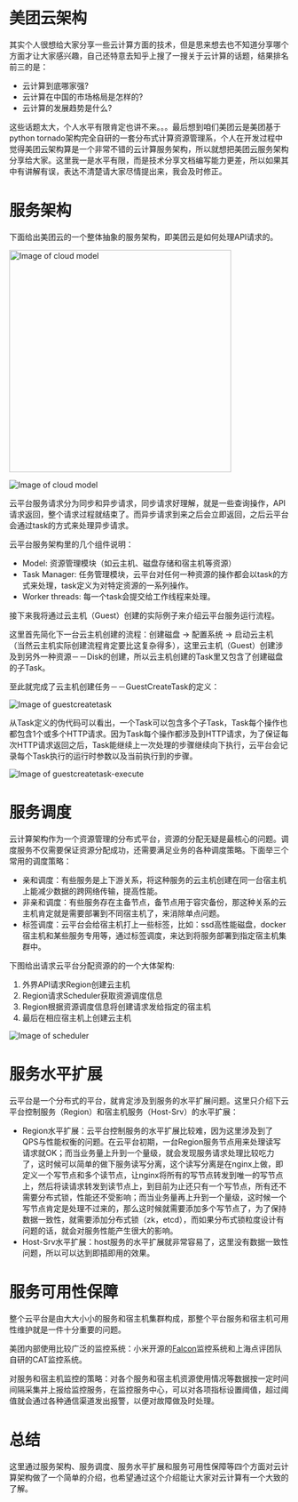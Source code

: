 # 美团云架构

其实个人很想给大家分享一些云计算方面的技术，但是思来想去也不知道分享哪个方面才让大家感兴趣，自己还特意去知乎上搜了一搜关于云计算的话题，结果排名前三的是：

*	云计算到底哪家强?
*	云计算在中国的市场格局是怎样的?
*	云计算的发展趋势是什么?

这些话题太大，个人水平有限肯定也讲不来。。。最后想到咱们美团云是美团基于python tornado架构完全自研的一套分布式计算资源管理系，个人在开发过程中觉得美团云架构算是一个非常不错的云计算服务架构，所以就想把美团云服务架构分享给大家。这里我一是水平有限，而是技术分享文档编写能力更差，所以如果其中有讲解有误，表达不清楚请大家尽情提出来，我会及时修正。

# 服务架构

下面给出美团云的一个整体抽象的服务架构，即美团云是如何处理API请求的。

<img src="https://github.com/richardissuperman/sy0901/blob/master/万仔仁-Cloud-Computing101/images/cloud-model.png?raw=true" alt="Image of cloud model" width="400" height="400">

![Image of cloud model](https://github.com/richardissuperman/sy0901/blob/master/万仔仁-Cloud-Computing101/images/cloud-model.png?raw=true)

云平台服务请求分为同步和异步请求，同步请求好理解，就是一些查询操作，API请求返回，整个请求过程就结束了。而异步请求到来之后会立即返回，之后云平台会通过task的方式来处理异步请求。

云平台服务架构里的几个组件说明：

*	Model: 资源管理模块（如云主机、磁盘存储和宿主机等资源）
*   Task Manager: 任务管理模块，云平台对任何一种资源的操作都会以task的方式来处理，task定义为对特定资源的一系列操作。
*   Worker threads: 每一个task会提交给工作线程来处理。

接下来我将通过云主机（Guest）创建的实际例子来介绍云平台服务运行流程。

这里首先简化下一台云主机创建的流程：创建磁盘 -> 配置系统 -> 启动云主机（当然云主机实际创建流程肯定要比这复杂得多），这里云主机（Guest）创建涉及到另外一种资源－－Disk的创建，所以云主机创建的Task里又包含了创建磁盘的子Task。

至此就完成了云主机创建任务－－GuestCreateTask的定义：

![Image of guestcreatetask](https://github.com/richardissuperman/sy0901/blob/master/万仔仁-Cloud-Computing101/images/guestcreatetask.png?raw=true)

从Task定义的伪代码可以看出，一个Task可以包含多个子Task，Task每个操作也都包含1个或多个HTTP请求。因为Task每个操作都涉及到HTTP请求，为了保证每次HTTP请求返回之后，Task能继续上一次处理的步骤继续向下执行，云平台会记录每个Task执行的运行时参数以及当前执行到的步骤。

![Image of guestcreatetask-execute](https://github.com/richardissuperman/sy0901/blob/master/万仔仁-Cloud-Computing101/images/guestcreatetask-execute.png?raw=true)

# 服务调度

云计算架构作为一个资源管理的分布式平台，资源的分配无疑是最核心的问题。调度服务不仅需要保证资源分配成功，还需要满足业务的各种调度策略。下面举三个常用的调度策略：
*	亲和调度：有些服务是上下游关系，将这种服务的云主机创建在同一台宿主机上能减少数据的跨网络传输，提高性能。
*	非亲和调度：有些服务存在主备节点，备节点用于容灾备份，那这种关系的云主机肯定就是需要部署到不同宿主机了，来消除单点问题。
*	标签调度：云平台会给宿主机打上一些标签，比如：ssd高性能磁盘，docker宿主机和某些服务专用等，通过标签调度，来达到将服务部署到指定宿主机集群中。

下图给出请求云平台分配资源的的一个大体架构:
1.	外界API请求Region创建云主机
2.	Region请求Scheduler获取资源调度信息
3.	Region根据资源调度信息将创建请求发给指定的宿主机
4.	最后在相应宿主机上创建云主机

![Image of scheduler](https://github.com/richardissuperman/sy0901/blob/master/万仔仁-Cloud-Computing101/images/sched.png?raw=true)

# 服务水平扩展

云平台是一个分布式的平台，就肯定涉及到服务的水平扩展问题。这里只介绍下云平台控制服务（Region）和宿主机服务（Host-Srv）的水平扩展：

*	Region水平扩展：云平台控制服务的水平扩展比较难，因为这里涉及到了QPS与性能权衡的问题。在云平台初期，一台Region服务节点用来处理读写请求就OK；而当业务量上升到一个量级，就会发现服务请求处理比较吃力了，这时候可以简单的做下服务读写分离，这个读写分离是在nginx上做，即定义一个写节点和多个读节点，让nginx将所有的写节点转发到唯一的写节点上，然后将读请求转发到读节点上，到目前为止还只有一个写节点，所有还不需要分布式锁，性能还不受影响；而当业务量再上升到一个量级，这时候一个写节点肯定是处理不过来的，那么这时候就需要添加多个写节点了，为了保持数据一致性，就需要添加分布式锁（zk，etcd），而如果分布式锁粒度设计有问题的话，就会对服务性能产生很大的影响。
*	Host-Srv水平扩展：host服务的水平扩展就非常容易了，这里没有数据一致性问题，所以可以达到即插即用的效果。

# 服务可用性保障

整个云平台是由大大小小的服务和宿主机集群构成，那整个平台服务和宿主机可用性维护就是一件十分重要的问题。

美团内部使用比较广泛的监控系统：小米开源的[Falcon](http://open-falcon.org/)监控系统和上海点评团队自研的CAT监控系统。

对服务和宿主机监控的策略：对各个服务和宿主机资源使用情况等数据按一定时间间隔采集并上报给监控服务，在监控服务中心，可以对各项指标设置阈值，超过阈值就会通过各种通信渠道发出报警，以便对故障做及时处理。

# 总结

这里通过服务架构、服务调度、服务水平扩展和服务可用性保障等四个方面对云计算架构做了一个简单的介绍，也希望通过这个介绍能让大家对云计算有一个大致的了解。
